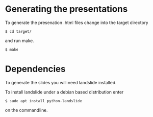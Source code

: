 Generating the presentations
============================

To generate the presenation .html
files change into the target directory

    $ cd target/

and run make.

    $ make

Dependencies
============

To generate the slides you will need
landslide installed.

To install landslide under a debian based
distribution enter

    $ sudo apt install python-landslide

on the commandline.